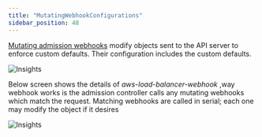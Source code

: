 ```yaml
---
title: "MutatingWebhookConfigurations"
sidebar_position: 48
---
```


[Mutating admission webhooks](https://kubernetes.io/docs/reference/access-authn-authz/admission-controllers/#mutatingadmissionwebhook) modify objects sent to the API server to enforce custom defaults. Their configuration includes the custom defaults.

![Insights](/img/resource-view/ext-mutatingwebhook.jpg)

Below screen shows the details of _aws-load-balancer-webhook_ ,way webhook works is the admission controller calls any mutating webhooks which match the request. Matching webhooks are called in serial; each one may modify the object if it desires

![Insights](/img/resource-view/ext-mutatingwebhook-detail.jpg)